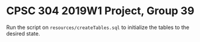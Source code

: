 # CPSC 304 2019W1 Project, Group 39

Run the script on `resources/createTables.sql` to initialize the tables to the desired state.
